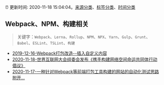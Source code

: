 :alarm_clock: 更新时间: 2020-11-18 15:04:04。[来源分类](../README.md)、[标签分类](../TAGS.md)、[时间分类](../TIMELINE.md)

## Webpack、NPM、构建相关


> 关键字：`Webpack`、`Lerna`、`Rollup`、`NPM`、`NPX`、`Yarn`、`Gulp`、`Grunt`、`Babel`、`ESLint`、`TSLint`、`构建`



- [2019-12-16-Webpack打包改造--插入自定义内容](https://juejin.im/post/5df4a220f265da33de3a74b0) 
- [2020-11-18-世界互联网大会组委会发布《携手构建网络空间命运共同体行动倡议》](https://sec.thief.one/article_content?a_id=55ddf1f7e88f9c9e15c90bb0707d1fdf) 
- [2020-11-17-一种针对Webpack等前端打包工具构建的网站的自动化测试思路附开...](https://sec.thief.one/article_content?a_id=22be5009dcd050e7cf81e5fea087f96d) 
